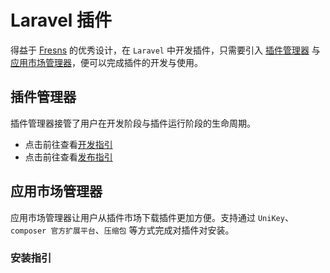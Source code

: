 # Laravel 插件
得益于 [Fresns](https://fresns.cn) 的优秀设计，在 `Laravel` 中开发插件，只需要引入 [插件管理器]() 与 [应用市场管理器]()，便可以完成插件的开发与使用。

## 插件管理器
插件管理器接管了用户在开发阶段与插件运行阶段的生命周期。

- 点击前往查看[开发指引](./create-plugin.md)
- 点击前往查看[发布指引](./publish-plugin.md)

## 应用市场管理器
应用市场管理器让用户从插件市场下载插件更加方便。支持通过 `UniKey`、`composer 官方扩展平台`、`压缩包` 等方式完成对插件对安装。

### 安装指引